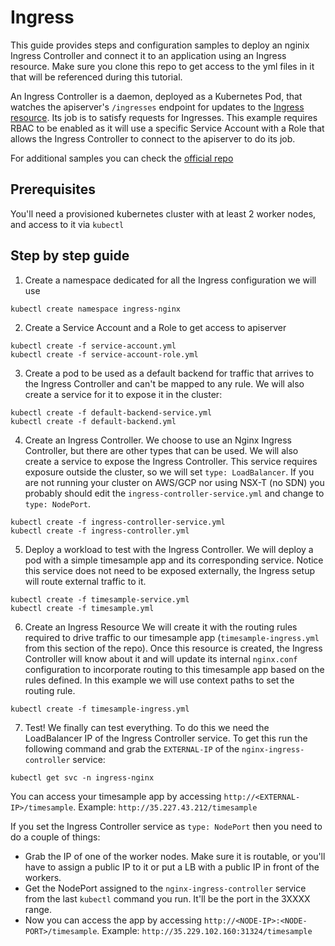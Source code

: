 # Ingress
This guide provides steps and configuration samples to deploy an nginix Ingress Controller and connect it to an application using an Ingress resource.
Make sure you clone this repo to get access to the yml files in it that will be referenced during this tutorial.

An Ingress Controller is a daemon, deployed as a Kubernetes Pod, that watches the apiserver's `/ingresses` endpoint for updates to the [Ingress resource](https://kubernetes.io/docs/concepts/services-networking/ingress/). Its job is to satisfy requests for Ingresses.
This example requires RBAC to be enabled as it will use a specific Service Account with a Role that allows the Ingress Controller to connect to the apiserver to do its job.

For additional samples you can check the [official repo](https://github.com/kubernetes/ingress-nginx/tree/master/deploy)

## Prerequisites
You'll need a provisioned kubernetes cluster with at least 2 worker nodes, and access to it via `kubectl`

## Step by step guide

1. Create a namespace dedicated for all the Ingress configuration we will use
```
kubectl create namespace ingress-nginx
```

2. Create a Service Account and a Role to get access to apiserver
```
kubectl create -f service-account.yml
kubectl create -f service-account-role.yml
```

3. Create a pod to be used as a default backend for traffic that arrives to the Ingress Controller and can't be mapped to any rule. We will also create a service for it to expose it in the cluster:
```
kubectl create -f default-backend-service.yml
kubectl create -f default-backend.yml
```

4. Create an Ingress Controller.
We choose to use an Nginx Ingress Controller, but there are other types that can be used. We will also create a service to expose the Ingress Controller. This service requires exposure outside the cluster, so we will set `type: LoadBalancer`. If you are not running your cluster on AWS/GCP nor using NSX-T (no SDN) you probably should edit the `ingress-controller-service.yml` and change to `type: NodePort`.
```
kubectl create -f ingress-controller-service.yml
kubectl create -f ingress-controller.yml
```

5. Deploy a workload to test with the Ingress Controller.
We will deploy a pod with a simple timesample app and its corresponding service. Notice this service does not need to be exposed externally, the Ingress setup will route external traffic to it.
```
kubectl create -f timesample-service.yml
kubectl create -f timesample.yml
```

6. Create an Ingress Resource
We will create it with the routing rules required to drive traffic to our timesample app (`timesample-ingress.yml` from this section of the repo). Once this resource is created, the Ingress Controller will know about it and will update its internal `nginx.conf` configuration to incorporate routing to this timesample app based on the rules defined.
In this example we will use context paths to set the routing rule.
```
kubectl create -f timesample-ingress.yml
```

7. Test!
We finally can test everything. To do this we need the LoadBalancer IP of the Ingress Controller service. To get this run the following command and grab the `EXTERNAL-IP` of the `nginx-ingress-controller` service:
```
kubectl get svc -n ingress-nginx
```
You can access your timesample app by accessing `http://<EXTERNAL-IP>/timesample`. Example: `http://35.227.43.212/timesample`

If you set the Ingress Controller service as `type: NodePort` then you need to do a couple of things:
- Grab the IP of one of the worker nodes. Make sure it is routable, or you'll have to assign a public IP to it or put a LB with a public IP in front of the workers.
- Get the NodePort assigned to the `nginx-ingress-controller` service from the last `kubectl` command you run. It'll be the port in the 3XXXX range.
- Now you can access the app  by accessing `http://<NODE-IP>:<NODE-PORT>/timesample`. Example: `http://35.229.102.160:31324/timesample`
